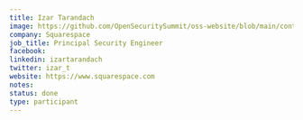```yaml
---
title: Izar Tarandach
image: https://github.com/OpenSecuritySummit/oss-website/blob/main/content/participant/images/izar.jpg?raw=true
company: Squarespace
job_title: Principal Security Engineer
facebook:
linkedin: izartarandach
twitter: izar_t
website: https://www.squarespace.com
notes:
status: done
type: participant
---
```

